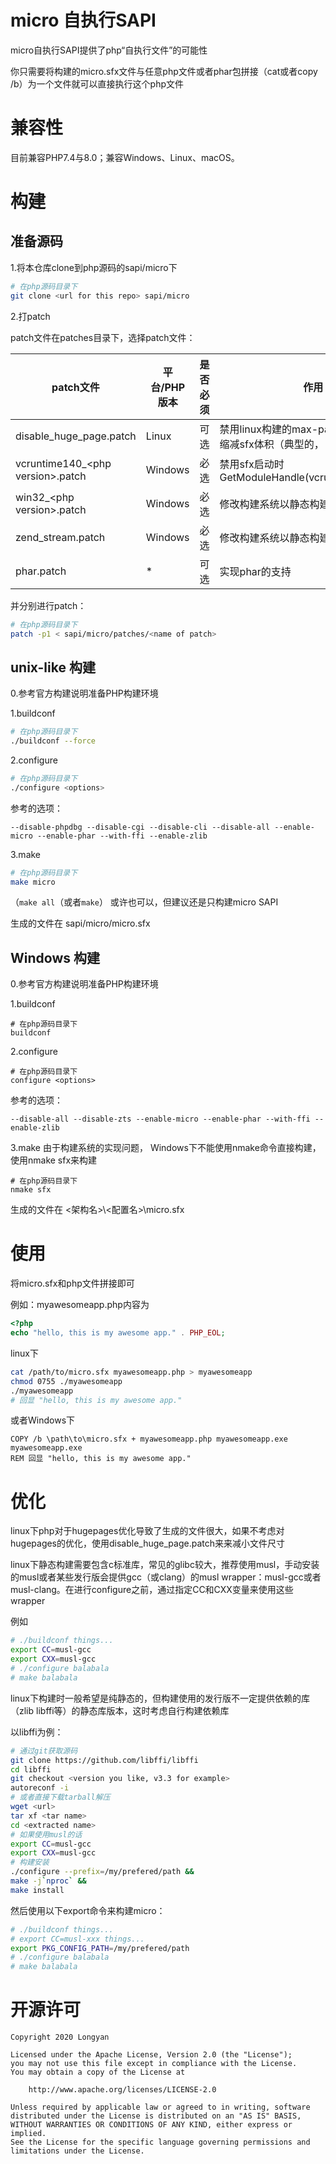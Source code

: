 # micro 自执行SAPI

micro自执行SAPI提供了php“自执行文件”的可能性

你只需要将构建的micro.sfx文件与任意php文件或者phar包拼接（cat或者copy /b）为一个文件就可以直接执行这个php文件

# 兼容性

目前兼容PHP7.4与8.0；兼容Windows、Linux、macOS。

# 构建

## 准备源码

1.将本仓库clone到php源码的sapi/micro下

```bash
# 在php源码目录下
git clone <url for this repo> sapi/micro
```
2.打patch

patch文件在patches目录下，选择patch文件：

patch文件 | 平台/PHP版本 | 是否必须 | 作用
--- | --- | --- | ---
disable_huge_page.patch | Linux | 可选 | 禁用linux构建的max-page-size选项，缩减sfx体积（典型的， 10M+ -> 5M）
vcruntime140_\<php version\>.patch | Windows | 必选 | 禁用sfx启动时GetModuleHandle(vcruntime140(d).dll)
win32_\<php version\>.patch | Windows | 必选 | 修改构建系统以静态构建
zend_stream.patch | Windows | 必选 | 修改构建系统以静态构建
phar.patch | * | 可选 | 实现phar的支持

并分别进行patch：

```bash
# 在php源码目录下
patch -p1 < sapi/micro/patches/<name of patch>
```
## unix-like 构建

0.参考官方构建说明准备PHP构建环境

1.buildconf

```bash
# 在php源码目录下
./buildconf --force
```

2.configure
```bash
# 在php源码目录下
./configure <options>
```
参考的选项：

`--disable-phpdbg --disable-cgi --disable-cli --disable-all --enable-micro --enable-phar --with-ffi --enable-zlib`

3.make
```bash
# 在php源码目录下
make micro
```
（`make all`（或者`make`） 或许也可以，但建议还是只构建micro SAPI

生成的文件在 sapi/micro/micro.sfx

## Windows 构建

0.参考官方构建说明准备PHP构建环境

1.buildconf

```batch
# 在php源码目录下
buildconf
```

2.configure
```batch
# 在php源码目录下
configure <options>
```
参考的选项：

`--disable-all --disable-zts --enable-micro --enable-phar --with-ffi --enable-zlib`

3.make
由于构建系统的实现问题， Windows下不能使用nmake命令直接构建，使用nmake sfx来构建
```batch
# 在php源码目录下
nmake sfx
```
生成的文件在 <架构名>\\<配置名>\\micro.sfx

# 使用

将micro.sfx和php文件拼接即可

例如：myawesomeapp.php内容为
```php
<?php
echo "hello, this is my awesome app." . PHP_EOL;
```
linux下
```bash
cat /path/to/micro.sfx myawesomeapp.php > myawesomeapp
chmod 0755 ./myawesomeapp
./myawesomeapp
# 回显 "hello, this is my awesome app."
```
或者Windows下
```batch
COPY /b \path\to\micro.sfx + myawesomeapp.php myawesomeapp.exe
myawesomeapp.exe
REM 回显 "hello, this is my awesome app."
```
# 优化

linux下php对于hugepages优化导致了生成的文件很大，如果不考虑对hugepages的优化，使用disable_huge_page.patch来来减小文件尺寸

linux下静态构建需要包含c标准库，常见的glibc较大，推荐使用musl，手动安装的musl或者某些发行版会提供gcc（或clang）的musl wrapper：musl-gcc或者musl-clang。在进行configure之前，通过指定CC和CXX变量来使用这些wrapper

例如
```bash
# ./buildconf things...
export CC=musl-gcc
export CXX=musl-gcc
# ./configure balabala
# make balabala
```

linux下构建时一般希望是纯静态的，但构建使用的发行版不一定提供依赖的库（zlib libffi等）的静态库版本，这时考虑自行构建依赖库

以libffi为例：
```bash
# 通过git获取源码
git clone https://github.com/libffi/libffi
cd libffi
git checkout <version you like, v3.3 for example>
autoreconf -i
# 或者直接下载tarball解压
wget <url>
tar xf <tar name>
cd <extracted name>
# 如果使用musl的话
export CC=musl-gcc
export CXX=musl-gcc
# 构建安装
./configure --prefix=/my/prefered/path &&
make -j`nproc` &&
make install
```
然后使用以下export命令来构建micro：

```bash
# ./buildconf things...
# export CC=musl-xxx things...
export PKG_CONFIG_PATH=/my/prefered/path
# ./configure balabala
# make balabala
```
# 开源许可

```
Copyright 2020 Longyan

Licensed under the Apache License, Version 2.0 (the "License");
you may not use this file except in compliance with the License.
You may obtain a copy of the License at

    http://www.apache.org/licenses/LICENSE-2.0

Unless required by applicable law or agreed to in writing, software
distributed under the License is distributed on an "AS IS" BASIS,
WITHOUT WARRANTIES OR CONDITIONS OF ANY KIND, either express or implied.
See the License for the specific language governing permissions and
limitations under the License.
```
